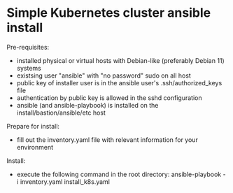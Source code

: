 # Simple Kubernetes cluster ansible install

Pre-requisites:
- installed physical or virtual hosts with Debian-like (preferably Debian 11) systems
- existsing user "ansible" with "no password" sudo on all host
- public key of installer user is in the ansible user's .ssh/authorized_keys file
- authentication by public key is allowed in the sshd configuration
- ansible (and ansible-playbook) is installed on the install/bastion/ansible/etc host


Prepare for install:
- fill out the inventory.yaml file with relevant information for your environment

Install:
- execute the following command in the root directory:
ansible-playbook -i inventory.yaml install_k8s.yaml
